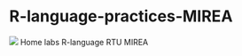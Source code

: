 # R-language-practices-MIREA
 <img src='https://www.mirea.ru/upload/medialibrary/80f/MIREA_Gerb_Colour.png'>
 Home labs R-language RTU MIREA
